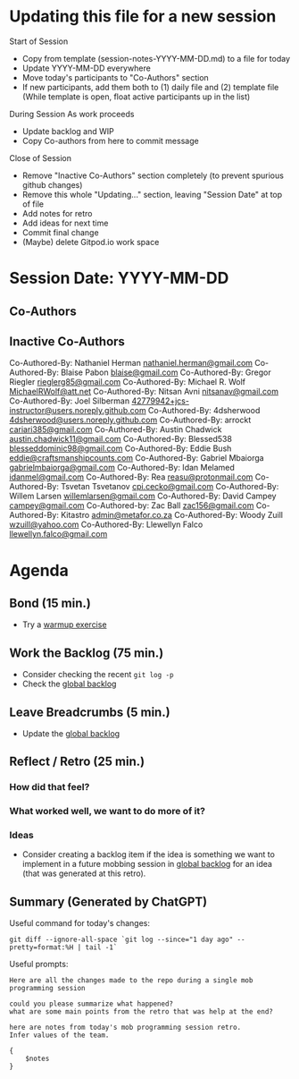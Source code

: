 # Updating this file for a new session
Start of Session
- Copy from template (session-notes-YYYY-MM-DD.md) to a file for today
- Update YYYY-MM-DD everywhere
- Move today's participants to "Co-Authors" section
- If new participants, add them both to (1) daily file and (2) template file
   (While template is open, float active participants up in the list)

During Session
As work proceeds
- Update backlog and WIP
- Copy Co-authors from here to commit message

Close of Session
- Remove "Inactive Co-Authors" section completely (to prevent spurious github changes)
- Remove this whole "Updating..." section, leaving "Session Date" at top of file
- Add notes for retro
- Add ideas for next time
- Commit final change
- (Maybe) delete Gitpod.io work space

# Session Date: YYYY-MM-DD
## Co-Authors

## Inactive Co-Authors
Co-Authored-By: Nathaniel Herman <nathaniel.herman@gmail.com>
Co-Authored-By: Blaise Pabon <blaise@gmail.com>
Co-Authored-By: Gregor Riegler <rieglerg85@gmail.com>
Co-Authored-By: Michael R. Wolf <MichaelRWolf@att.net>
Co-Authored-By: Nitsan Avni <nitsanav@gmail.com>
Co-Authored-By: Joel Silberman <42779942+jcs-instructor@users.noreply.github.com>
Co-Authored-By: 4dsherwood <4dsherwood@users.noreply.github.com>
Co-Authored-By: arrockt <cariari385@gmail.com>
Co-Authored-By: Austin Chadwick <austin.chadwick11@gmail.com>
Co-Authored-By: Blessed538 <blesseddominic98@gmail.com>
Co-Authored-By: Eddie Bush <eddie@craftsmanshipcounts.com>
Co-Authored-By: Gabriel Mbaiorga <gabrielmbaiorga@gmail.com>
Co-Authored-By: Idan Melamed <idanmel@gmail.com>
Co-Authored-By: Rea <reasu@protonmail.com>
Co-Authored-By: Tsvetan Tsvetanov <cpi.cecko@gmail.com>
Co-Authored-By: Willem Larsen <willemlarsen@gmail.com>
Co-Authored-By: David Campey <campey@gmail.com>
Co-Authored-by: Zac Ball <zac156@gmail.com>
Co-Authored-By: Kitastro <admin@metafor.co.za>
Co-Authored-By: Woody Zuill <wzuill@yahoo.com>
Co-Authored-By: Llewellyn Falco <llewellyn.falco@gmail.com>

# Agenda

## Bond (15 min.)

-   Try a [warmup exercise](../docs/warmup-exercises.md)

## Work the Backlog (75 min.)

-   Consider checking the recent `git log -p`
-   Check the [global backlog](../docs/backlog.md)

## Leave Breadcrumbs (5 min.)

-   Update the [global backlog](../docs/backlog.md)

## Reflect / Retro (25 min.)

### How did that feel?

### What worked well, we want to do more of it?

### Ideas

-   Consider creating a backlog item if the idea is something we want to implement in a future mobbing session in [global backlog](../docs/backlog.md)
    for an idea (that was generated at this retro).

## Summary (Generated by ChatGPT)

Useful command for today's changes:

```shell
git diff --ignore-all-space `git log --since="1 day ago" --pretty=format:%H | tail -1`
```

Useful prompts:

```
Here are all the changes made to the repo during a single mob programming session

could you please summarize what happened?
what are some main points from the retro that was help at the end?
```

```
here are notes from today's mob programming session retro.
Infer values of the team.

{
    $notes    
}
```
